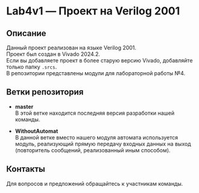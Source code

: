 # Lab4v1 — Проект на Verilog 2001

## Описание

Данный проект реализован на языке Verilog 2001.  
Проект был создан в Vivado 2024.2.  
Если вы добавляете проект в более старую версию Vivado, добавляйте только папку `.srcs`.  
В репозитории представлены модули для лабораторной работы №4.

## Ветки репозитория

- **master**  
    В этой ветке находится последняя версия разработки нашей команды.

- **WithoutAutomat**  
    В данной ветке вместо нашего модуля автомата используется модуль, реализующий прямую передачу входных данных на выход (повторитель сообщений, реализованный иным способом).

## Контакты

Для вопросов и предложений обращайтесь к участникам команды.
